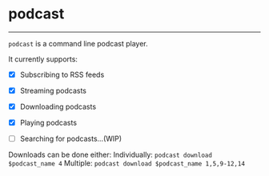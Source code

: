  # podcast
 ---
 `podcast` is a command line podcast player.
 
 It currently supports:
- [x] Subscribing to RSS feeds
- [x] Streaming podcasts
- [x] Downloading podcasts 
- [x] Playing podcasts
- [ ] Searching for podcasts...(WIP)


Downloads can be done either:
Individually: `podcast download $podcast_name 4`
Multiple: `podcast download $podcast_name 1,5,9-12,14`
